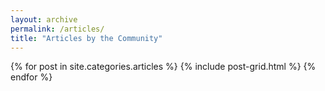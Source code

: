 ```yaml
---
layout: archive
permalink: /articles/
title: "Articles by the Community"
---
```


<div class="tiles">
{% for post in site.categories.articles %}
  {% include post-grid.html %}
{% endfor %}
</div><!-- /.tiles -->
